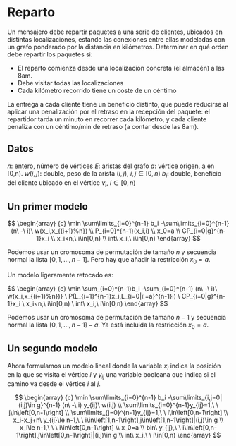 # Reparto

Un mensajero debe repartir paquetes a una serie de clientes, ubicados en distintas localizaciones, estando las conexiones entre ellas modeladas con un grafo ponderado por la distancia en kilómetros. Determinar en qué orden debe repartir los paquetes si:

 - El reparto comienza desde una localización concreta (el almacén) a las 8am.
 - Debe visitar todas las localizaciones
 - Cada kilómetro recorrido tiene un coste de un céntimo

La entrega a cada cliente tiene un beneficio distinto, que puede reducirse al aplicar una penalización por el retraso en la recepción del paquete: el repartidor tarda un minuto en recorrer cada kilómetro, y cada cliente penaliza con un céntimo/min de retraso (a contar desde las 8am).

## Datos

$n$: entero, número de vértices
$E$: aristas del grafo
$a$: vértice origen, a en [0,n).
$w(i,j)$: double, peso de la arista $(i,j)$, $i,j \in [0,n)$
$b_i$: double, beneficio del cliente ubicado en el vértice $v_i$, $i \in [0,n)$

## Un primer modelo

$$
\begin{array} {c}
\min \sum\limits_{i=0}^{n-1} b_i -\sum\limits_{i=0}^{n-1} (n\ -\ i)\ w(x_i,x_{(i+1)%n}) \\
P_{i=0}^{n-1}(x_i,i) \\
x_0=a \\
CP_{i=0|g}^{n-1}x_i \\
x_i<n,\ i\in[0,n) \\
int\ x_i,\ i\in[0,n)
\end{array} 
$$

Podemos usar un cromosoma de permutación de tamaño $n$ y secuencia normal la lista $[0,1,…,n-1]$. Pero hay que añadir la restricción $x_0=a$.

Un modelo ligeramente retocado es:

$$
\begin{array} {c}
\min \sum_{i=0}^{n-1}b_i -\sum_{i=0}^{n-1} (n\ -\ i)\ w(x_i,x_{(i+1)%n})} \\
P(L_{i=1}^{n-1}x_i,L_{i=0|i!=a}^{n-1}i) \\
CP_{i=0|g}^{n-1}x_i \\
x_i<n,\ i\in[0,n) \\
int\ x_i,\ i\in[0,n)
\end{array} 
$$

Podemos usar un cromosoma de permutación de tamaño $n-1$ y secuencia normal la lista $[0,1,…,n-1]-a$. Ya está incluida la restricción $x_0=a$.


## Un segundo modelo

Ahora formulamos un modelo lineal donde la variable $x_i$ indica la posición en la que se visita el vértice $i$ y $y_{ij}$ una variable booleana que indica si el camino va desde el vértice $i$ al $j$.

$$
\begin{array} {c}
\min \sum\limits_{i=0}^{n-1} b_i -\sum\limits_{i,j=0|(i,j)\in g}^{n-1} (n\ -\ i) y_{ij}\ w(i,j) \\
\sum\limits_{i=0}^{n-1}y_{ij}=1,\ \ j\in\left[0,n-1\right] \\
\sum\limits_{j=0}^{n-1}y_{ij}=1,\ \ i\in\left[0,n-1\right] \\
x_i-x_j+n\ y_{ij}\le n-1,\ \ i\in\left[1,n-1\right],j\in\left[1,n-1\right]|(i,j)\in g \\
x_i\le n-1,\ \ \ i\in\left[0,n-1\right] \\
x_0=a \\
bin\ y_{ij},\ \ i\in\left[0,n-1\right],j\in\left[0,n-1\right]|(i,j)\in g \\
int\ x_i,\ \ i\in[0,n)
\end{array} 
$$